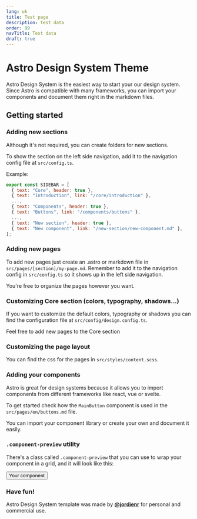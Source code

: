```yaml
---
lang: uk
title: Test page
description: test data
order: 99
navTitle: Test data
draft: true
---
```


# Astro Design System Theme

Astro Design System is the easiest way to start your our design system. Since Astro is compatible with many frameworks, you can import your components and document them right in the markdown files.

## Getting started

### Adding new sections

Although it's not required, you can create folders for new sections.

To show the section on the left side navigation, add it to the navigation config file at `src/config.ts`.

Example:

```js
export const SIDEBAR = [
  { text: "Core", header: true },
  { text: "Introduction", link: "/core/introduction" },
  ...,
  { text: "Components", header: true },
  { text: "Buttons", link: "/components/buttons" },
  ...,
  { text: "New section", header: true },
  { text: "New component", link: "/new-section/new-component.md" },
];
```

### Adding new pages

To add new pages just create an .astro or markdown file in `src/pages/[section]/my-page.md`. Remember to add it to the navigation config in `src/config.ts` so it shows up in the left side navigation.

You're free to organize the pages however you want.

### Customizing Core section (colors, typography, shadows...)

If you want to customize the default colors, typography or shadows you can find the configuration file at `src/config/design.config.ts`.

Feel free to add new pages to the Core section

### Customizing the page layout

You can find the css for the pages in `src/styles/content.scss`.

### Adding your components

Astro is great for design systems because it allows you to import components from different frameworks like react, vue or svelte.

To get started check how the `MainButton` component is used in the `src/pages/en/buttons.md` file.

You can import your component library or create your own and document it easily.

### `.component-preview` utility

There's a class called `.component-preview` that you can use to wrap your component in a grid, and it will look like this:

<div class="component-preview">
  <button class="text-white bg-blue-200 hover:bg-blue px-4 py-2 rounded-md">Your component</button>
</div>

### Have fun!

Astro Design System template was made by **[@jordienr](https://twitter.com/jordienr)** for personal and commercial use.
